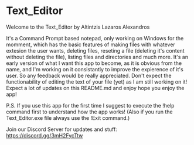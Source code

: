 # Text_Editor

Welcome to the Text_Editor by Altintzis Lazaros Alexandros

It's a Command Prompt based notepad, only working on Windows for the momment, which has the basic features of making files with whatever extesion the user wants, deleting files, reseting a file (deleting it's content without deleting the file), listing files and directories and much more.
It's an early version of what I want this app to become, as it is obvious from the name, and I'm working on it consistantly to improve the expierence of it's user. So any feedback would be really appreciated. Don't expect the functionability of editing the text of your file (yet) as I am still working on it!
Expect a lot of updates on this README.md and enjoy hope you enjoy the app!

P.S. If you use this app for the first time I suggest to execute the !help command first to understand how the app works! (Also if you run the Text_Editor.exe file always use the !Exit command.)

Join our Discord Server for updates and stuff: https://discord.gg/3mH2FycTtw

